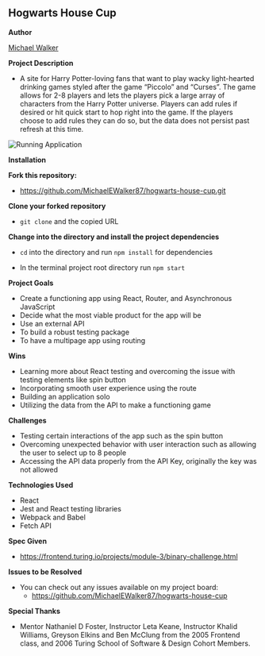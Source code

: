 ## Hogwarts House Cup

**Author**

[Michael Walker](https://github.com/MichaelEWalker87)

**Project Description**

* A site for Harry Potter-loving fans that want to play wacky light-hearted drinking games styled after the game “Piccolo” and “Curses”. The game allows for 2-8 players and lets the players pick a large array of characters from the Harry Potter universe. Players can add rules if desired or hit quick start to hop right into the game. If the players choose to add rules they can do so, but the data does not persist past refresh at this time.   

![Running Application](https://i.imgur.com/MMBnV6r.gifv)

**Installation**

**Fork this repository:**

* https://github.com/MichaelEWalker87/hogwarts-house-cup.git

**Clone your forked repository**

* `git clone` and the copied URL

**Change into the directory and install the project dependencies**

* `cd` into the directory and run `npm install` for dependencies

* In the terminal project root directory run `npm start`

**Project Goals**

* Create a functioning app using React, Router, and Asynchronous JavaScript
* Decide what the most viable product for the app will be
* Use an external API 
* To build a robust testing package 
* To have a multipage app using routing

**Wins**

* Learning  more about React testing and overcoming the issue with testing elements like spin button
* Incorporating smooth user experience using the route 
* Building an application solo 
* Utilizing the data from the API to make a functioning game


**Challenges**

* Testing certain interactions of the app such as the spin button 
* Overcoming unexpected behavior with user interaction such as allowing the user to select up to 8 people  
* Accessing the API data properly from the API Key, originally the key was not allowed 

**Technologies Used**

* React
* Jest and React testing libraries
* Webpack and Babel
* Fetch API

**Spec Given**
* https://frontend.turing.io/projects/module-3/binary-challenge.html

**Issues to be Resolved**

* You can check out any issues available on my project board:
  * https://github.com/MichaelEWalker87/hogwarts-house-cup

**Special Thanks**
* Mentor Nathaniel D Foster, Instructor Leta Keane, Instructor Khalid Williams, Greyson Elkins and Ben McClung from the 2005 Frontend class,  and 2006 Turing School of Software & Design Cohort Members.
